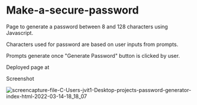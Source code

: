 # Make-a-secure-password

Page to generate a password between 8 and 128 characters using Javascript.

Characters used for password are based on user inputs from prompts.

Prompts generate once "Generate Password" button is clicked by user.

Deployed page at 

Screenshot

![screencapture-file-C-Users-jvit1-Desktop-projects-password-generator-index-html-2022-03-14-18_18_07](https://user-images.githubusercontent.com/54601156/158276289-4f79876b-d59d-480c-8ff5-7aa6237616a0.jpg)
